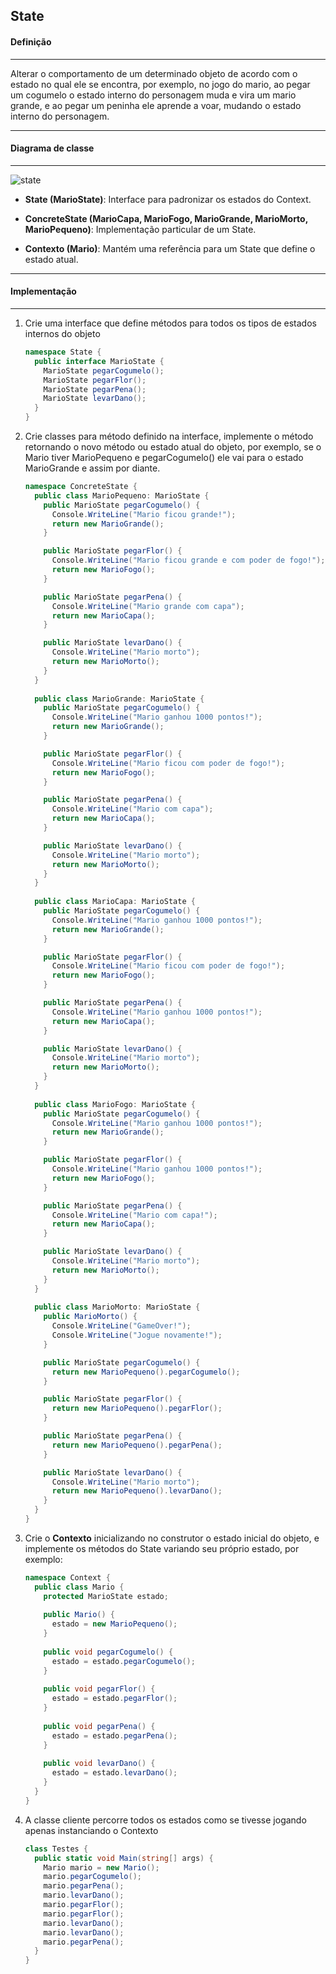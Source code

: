 ## State
#### Definição
***

Alterar o comportamento de um determinado objeto de acordo com o estado no qual ele se encontra, por exemplo, no jogo do mario, ao pegar um
cogumelo o estado interno do personagem muda e vira um mario grande, e ao pegar um peninha ele aprende a voar, mudando o estado interno do
personagem.

***
#### Diagrama de classe
***

![state](https://cloud.githubusercontent.com/assets/14116020/26089297/f9746320-39d2-11e7-9a17-14667e1c767f.png)

* **State (MarioState)**: Interface para padronizar os estados do Context.

* **ConcreteState (MarioCapa, MarioFogo, MarioGrande, MarioMorto, MarioPequeno)**: Implementação particular de um State. 

* **Contexto (Mario)**: Mantém uma referência para um State que define o estado atual.

***
#### Implementação
***

1. Crie uma interface que define métodos para todos os tipos de estados internos do objeto

    ```c#
    namespace State {
      public interface MarioState {
        MarioState pegarCogumelo();
        MarioState pegarFlor();
        MarioState pegarPena();
        MarioState levarDano();
      }
    }
    ```

2. Crie classes para método definido na interface, implemente o método retornando o novo método ou estado atual do objeto, por exemplo, se o
   Mario tiver MarioPequeno e pegarCogumelo() ele vai para o estado MarioGrande e assim por diante.

    ```c#
    namespace ConcreteState {
      public class MarioPequeno: MarioState {
        public MarioState pegarCogumelo() {
          Console.WriteLine("Mario ficou grande!");
          return new MarioGrande();
        }

        public MarioState pegarFlor() {
          Console.WriteLine("Mario ficou grande e com poder de fogo!");
          return new MarioFogo();
        }

        public MarioState pegarPena() {
          Console.WriteLine("Mario grande com capa");
          return new MarioCapa();
        }

        public MarioState levarDano() {
          Console.WriteLine("Mario morto");
          return new MarioMorto();
        }
      }
  
      public class MarioGrande: MarioState {
        public MarioState pegarCogumelo() {
          Console.WriteLine("Mario ganhou 1000 pontos!");
          return new MarioGrande();
        }

        public MarioState pegarFlor() {
          Console.WriteLine("Mario ficou com poder de fogo!");
          return new MarioFogo();
        }

        public MarioState pegarPena() {
          Console.WriteLine("Mario com capa");
          return new MarioCapa();
        }

        public MarioState levarDano() {
          Console.WriteLine("Mario morto");
          return new MarioMorto();
        }
      }
  
      public class MarioCapa: MarioState {
        public MarioState pegarCogumelo() {
          Console.WriteLine("Mario ganhou 1000 pontos!");
          return new MarioGrande();
        }

        public MarioState pegarFlor() {
          Console.WriteLine("Mario ficou com poder de fogo!");
          return new MarioFogo();
        }

        public MarioState pegarPena() {
          Console.WriteLine("Mario ganhou 1000 pontos!");
          return new MarioCapa();
        }

        public MarioState levarDano() {
          Console.WriteLine("Mario morto");
          return new MarioMorto();
        }
      }
  
      public class MarioFogo: MarioState {
        public MarioState pegarCogumelo() {
          Console.WriteLine("Mario ganhou 1000 pontos!");
          return new MarioGrande();
        }

        public MarioState pegarFlor() {
          Console.WriteLine("Mario ganhou 1000 pontos!");
          return new MarioFogo();
        }

        public MarioState pegarPena() {
          Console.WriteLine("Mario com capa!");
          return new MarioCapa();
        }

        public MarioState levarDano() {
          Console.WriteLine("Mario morto");
          return new MarioMorto();
        }
      }
  
      public class MarioMorto: MarioState {
        public MarioMorto() {
          Console.WriteLine("GameOver!");
          Console.WriteLine("Jogue novamente!");
        }

        public MarioState pegarCogumelo() {
          return new MarioPequeno().pegarCogumelo();
        }

        public MarioState pegarFlor() {
          return new MarioPequeno().pegarFlor();
        }

        public MarioState pegarPena() {
          return new MarioPequeno().pegarPena();
        }

        public MarioState levarDano() {
          Console.WriteLine("Mario morto");
          return new MarioPequeno().levarDano();
        }
      }
    }
    ``` 

3. Crie o **Contexto** inicializando no construtor o estado inicial do objeto, e implemente os métodos do State variando seu próprio estado, por
   exemplo:

    ```c#
    namespace Context {
      public class Mario {
        protected MarioState estado;
      
        public Mario() {
          estado = new MarioPequeno();
        }
      
        public void pegarCogumelo() {
          estado = estado.pegarCogumelo();
        }
      
        public void pegarFlor() {
          estado = estado.pegarFlor();
        }
      
        public void pegarPena() {
          estado = estado.pegarPena();
        }
      
        public void levarDano() {
          estado = estado.levarDano();
        }
      }
    }
    ```

4. A classe cliente percorre todos os estados como se tivesse jogando apenas instanciando o Contexto

    ```c#
    class Testes {
      public static void Main(string[] args) {
        Mario mario = new Mario();
        mario.pegarCogumelo();
        mario.pegarPena();
        mario.levarDano();
        mario.pegarFlor();
        mario.pegarFlor();
        mario.levarDano();
        mario.levarDano();
        mario.pegarPena();
      }
    }
    ```
